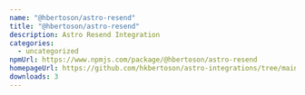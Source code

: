 ```yaml
---
name: "@hbertoson/astro-resend"
title: "@hbertoson/astro-resend"
description: Astro Resend Integration
categories:
  - uncategorized
npmUrl: https://www.npmjs.com/package/@hbertoson/astro-resend
homepageUrl: https://github.com/hkbertoson/astro-integrations/tree/main/packages/astro-resend
downloads: 3
---
```

